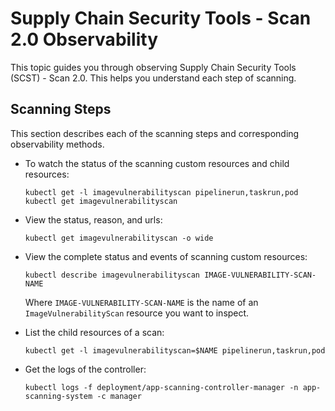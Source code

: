 # Supply Chain Security Tools - Scan 2.0 Observability

This topic guides you through observing Supply Chain Security Tools (SCST) - Scan 2.0. This helps you understand each step of scanning.

## <a id="steps"></a> Scanning Steps

This section describes each of the scanning steps and corresponding observability methods.

- To watch the status of the scanning custom resources and child resources:

    ```console
    kubectl get -l imagevulnerabilityscan pipelinerun,taskrun,pod
    kubectl get imagevulnerabilityscan
    ```

- View the status, reason, and urls:

    ```console
    kubectl get imagevulnerabilityscan -o wide
    ```

- View the complete status and events of scanning custom resources:

    ```console
    kubectl describe imagevulnerabilityscan IMAGE-VULNERABILITY-SCAN-NAME
    ```

    Where `IMAGE-VULNERABILITY-SCAN-NAME` is the name of an `ImageVulnerabilityScan` resource you want to inspect.

- List the child resources of a scan:

    ```console
    kubectl get -l imagevulnerabilityscan=$NAME pipelinerun,taskrun,pod
    ```

- Get the logs of the controller:

    ```console
    kubectl logs -f deployment/app-scanning-controller-manager -n app-scanning-system -c manager
    ```